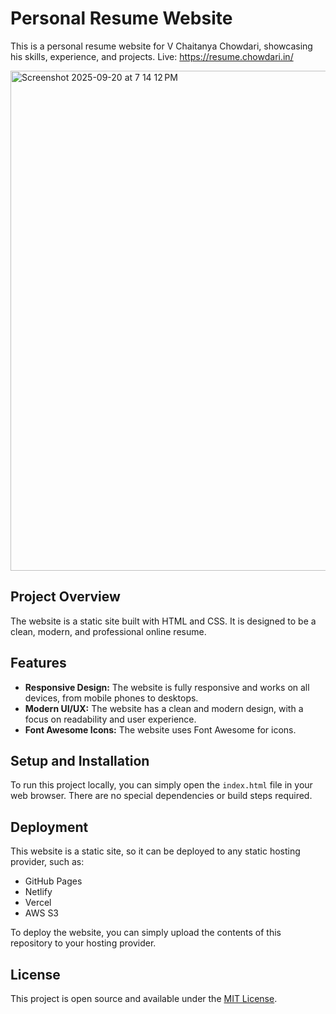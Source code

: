 # Personal Resume Website

This is a personal resume website for V Chaitanya Chowdari, showcasing his skills, experience, and projects.
Live: https://resume.chowdari.in/

<img width="1470" height="800" alt="Screenshot 2025-09-20 at 7 14 12 PM" src="https://github.com/user-attachments/assets/966cce0a-fe79-4298-b0fa-8892224acd71" />

## Project Overview

The website is a static site built with HTML and CSS. It is designed to be a clean, modern, and professional online resume.

## Features

*   **Responsive Design:** The website is fully responsive and works on all devices, from mobile phones to desktops.
*   **Modern UI/UX:** The website has a clean and modern design, with a focus on readability and user experience.
*   **Font Awesome Icons:** The website uses Font Awesome for icons.

## Setup and Installation

To run this project locally, you can simply open the `index.html` file in your web browser. There are no special dependencies or build steps required.

## Deployment

This website is a static site, so it can be deployed to any static hosting provider, such as:

*   GitHub Pages
*   Netlify
*   Vercel
*   AWS S3

To deploy the website, you can simply upload the contents of this repository to your hosting provider.

## License

This project is open source and available under the [MIT License](LICENSE).
